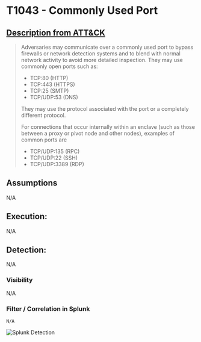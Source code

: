 # T1043 - Commonly Used Port
## [Description from ATT&CK](https://attack.mitre.org/wiki/Technique/T1043)
<blockquote>
Adversaries may communicate over a commonly used port to bypass firewalls or network detection systems and to blend with normal network activity to avoid more detailed inspection. They may use commonly open ports such as:

* TCP:80 (HTTP)
* TCP:443 (HTTPS)
* TCP:25 (SMTP)
* TCP/UDP:53 (DNS)

They may use the protocol associated with the port or a completely different protocol.

For connections that occur internally within an enclave (such as those between a proxy or pivot node and other nodes), examples of common ports are

* TCP/UDP:135 (RPC)
* TCP/UDP:22 (SSH)
* TCP/UDP:3389 (RDP)
</blockquote>

## Assumptions
N/A 

## Execution:
N/A 

## Detection:
N/A

### Visibility
N/A

### Filter / Correlation in Splunk
```
N/A
```

![Splunk Detection](https://github.com/avaplex/dpi911/blob/master/images/T1043.JPG)

